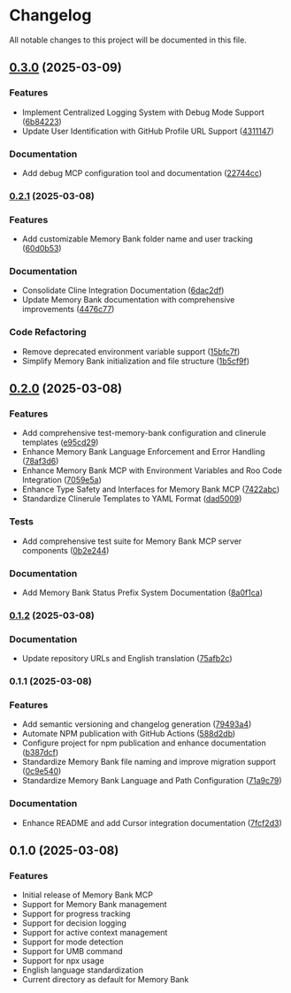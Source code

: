 # Changelog

All notable changes to this project will be documented in this file.

## [0.3.0](https://github.com/movibe/memory-bank-server/compare/v0.2.1...v0.3.0) (2025-03-09)


### Features

* Implement Centralized Logging System with Debug Mode Support ([6b84223](https://github.com/movibe/memory-bank-server/commit/6b842230e8eb3763c74403b1a34ce28832cc1b86))
* Update User Identification with GitHub Profile URL Support ([4311147](https://github.com/movibe/memory-bank-server/commit/43111473af58f434b0ea5891036ca9cedbda02ce))


### Documentation

* Add debug MCP configuration tool and documentation ([22744cc](https://github.com/movibe/memory-bank-server/commit/22744cc9dbc72725ba9d71cb261c64b6216758ed))

### [0.2.1](https://github.com/movibe/memory-bank-server/compare/v0.2.0...v0.2.1) (2025-03-08)


### Features

* Add customizable Memory Bank folder name and user tracking ([60d0b53](https://github.com/movibe/memory-bank-server/commit/60d0b53192c1cc3b907e15ad05949e5be946fedc))


### Documentation

* Consolidate Cline Integration Documentation ([6dac2df](https://github.com/movibe/memory-bank-server/commit/6dac2df805762267f8d73d56984e898b9c9e15e2))
* Update Memory Bank documentation with comprehensive improvements ([4476c77](https://github.com/movibe/memory-bank-server/commit/4476c771bbfca5342697624d1514fa1918b20abd))


### Code Refactoring

* Remove deprecated environment variable support ([15bfc7f](https://github.com/movibe/memory-bank-server/commit/15bfc7fd8dc348bd0f666eaa5007231e507a3fa0))
* Simplify Memory Bank initialization and file structure ([1b5cf9f](https://github.com/movibe/memory-bank-server/commit/1b5cf9f9b3b076a7f4d9dfc281fc709a9dbbae26))

## [0.2.0](https://github.com/movibe/memory-bank-server/compare/v0.1.2...v0.2.0) (2025-03-08)


### Features

* Add comprehensive test-memory-bank configuration and clinerule templates ([e95cd29](https://github.com/movibe/memory-bank-server/commit/e95cd2956003171c9989e40480d9736f1fb6f921))
* Enhance Memory Bank Language Enforcement and Error Handling ([78af3d6](https://github.com/movibe/memory-bank-server/commit/78af3d60db863fcd57710ba51ea5ccd744b9e7ca))
* Enhance Memory Bank MCP with Environment Variables and Roo Code Integration ([7059e5a](https://github.com/movibe/memory-bank-server/commit/7059e5a4e0363f184b4918982d9141474f39e9a1))
* Enhance Type Safety and Interfaces for Memory Bank MCP ([7422abc](https://github.com/movibe/memory-bank-server/commit/7422abce3caa01a1a54d702506c6ad025285fa89))
* Standardize Clinerule Templates to YAML Format ([dad5009](https://github.com/movibe/memory-bank-server/commit/dad5009d050ad36cfed7374facb45dc0045600d5))


### Tests

* Add comprehensive test suite for Memory Bank MCP server components ([0b2e244](https://github.com/movibe/memory-bank-server/commit/0b2e244effd78df94f6f6b7510372a9d479ce5e7))


### Documentation

* Add Memory Bank Status Prefix System Documentation ([8a0f1ca](https://github.com/movibe/memory-bank-server/commit/8a0f1caa3090cceabf4e3ad017c5a42cf2411cf7))

### [0.1.2](https://github.com/movibe/memory-bank-server/compare/v0.1.1...v0.1.2) (2025-03-08)


### Documentation

* Update repository URLs and English translation ([75afb2c](https://github.com/movibe/memory-bank-server/commit/75afb2cad335709bc01cca3fcaf91a4e66346341))

### 0.1.1 (2025-03-08)


### Features

* Add semantic versioning and changelog generation ([79493a4](https://github.com/movibe/memory-bank-server/commit/79493a4a42bdaa5e40c878ea948116e941b0a8b2))
* Automate NPM publication with GitHub Actions ([588d2db](https://github.com/movibe/memory-bank-server/commit/588d2dbc0bd3ed17fb5a2447f7468990a00cb57f))
* Configure project for npm publication and enhance documentation ([b387dcf](https://github.com/movibe/memory-bank-server/commit/b387dcf7c048197404f59cd7a7abdd38c10c1480))
* Standardize Memory Bank file naming and improve migration support ([0c9e540](https://github.com/movibe/memory-bank-server/commit/0c9e54002b596d25821520cf57617c4415367447))
* Standardize Memory Bank Language and Path Configuration ([71a9c79](https://github.com/movibe/memory-bank-server/commit/71a9c796535c58d017dfb85d5da6b7a563e26a54))


### Documentation

* Enhance README and add Cursor integration documentation ([7fcf2d3](https://github.com/movibe/memory-bank-server/commit/7fcf2d3ac9a353a821fc37413261fbad67628ab0))

## 0.1.0 (2025-03-08)

### Features

- Initial release of Memory Bank MCP
- Support for Memory Bank management
- Support for progress tracking
- Support for decision logging
- Support for active context management
- Support for mode detection
- Support for UMB command
- Support for npx usage
- English language standardization
- Current directory as default for Memory Bank
